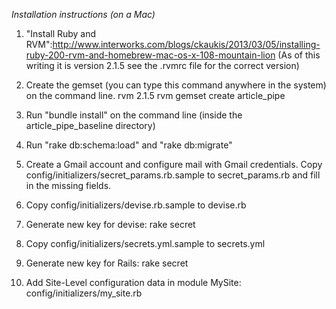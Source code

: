 *Installation instructions (on a Mac)*

1. "Install Ruby and RVM":http://www.interworks.com/blogs/ckaukis/2013/03/05/installing-ruby-200-rvm-and-homebrew-mac-os-x-108-mountain-lion (As of this writing it is version 2.1.5 see the .rvmrc file for the correct version)

2. Create the gemset (you can type this command anywhere in the system) on the command line.
    rvm 2.1.5
    rvm gemset create article_pipe

3. Run "bundle install" on the command line (inside the article_pipe_baseline directory)

4. Run "rake db:schema:load" and "rake db:migrate"
   
5. Create a Gmail account and configure mail with Gmail credentials. Copy config/initializers/secret_params.rb.sample to secret_params.rb and fill in the missing fields.
 
6. Copy config/initializers/devise.rb.sample to devise.rb

7. Generate new key for devise: 
    rake secret
   
8. Copy config/initializers/secrets.yml.sample to secrets.yml

9. Generate new key for Rails: 
    rake secret

10. Add Site-Level configuration data in module MySite: config/initializers/my_site.rb
 
